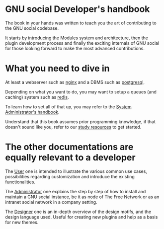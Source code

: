 # GNU social Developer's handbook

The book in your hands was written to teach you
the art of contributing to the GNU social codebase.

It starts by introducing the Modules system and architecture,
then the plugin development process and finally the exciting internals
of GNU social for those looking forward to make the most advanced contributions.

# What you need to dive in

At least a webserver such as [nginx](https://nginx.org/) and a DBMS such as [postgresql](https://www.postgresql.org/).

Depending on what you want to do, you may want to setup a queues (and caching) system such as [redis](https://redis.io/).

To learn how to set all of that up, you may refer to the [System Administrator's handbook](/administrator).

Understand that this book assumes prior programming knowledge, if that doesn't sound like you, refer to our [study
resources](https://www.gnusocial.rocks/soc/study_resources.html) to get started.

# The other documentations are equally relevant to a developer

The [User](/user) one is intended to illustrate the various common use cases, possibilities regarding customization and introduce the existing functionalities.

The [Administrator](/administrator) one explains the step by step of how to install and maintain a GNU social instance, be it as node of The Free Network or as an intranet social network in a company setting.

The [Designer](/designer) one is an in-depth overview of the design motifs, and the design language used. Useful for creating new plugins and help as a basis for new themes.